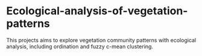 # Ecological-analysis-of-vegetation-patterns
This projects aims to explore vegetation community patterns with ecological analysis, including ordination and fuzzy c-mean clustering.
